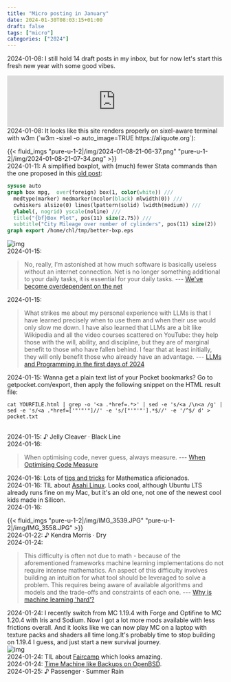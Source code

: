 ```yaml
---
title: "Micro posting in January"
date: 2024-01-30T08:03:15+01:00
draft: false
tags: ["micro"]
categories: ["2024"]
---
```


<a href="#" style="text-decoration: none;">2024-01-08</a>: I still hold 14 draft posts in my inbox, but for now let's start this fresh new year with some good vibes.
<iframe style="border: 0; width: 100%; height: 120px;" src="https://bandcamp.com/EmbeddedPlayer/album=3988878580/size=large/bgcol=ffffff/linkcol=0687f5/tracklist=false/artwork=small/transparent=true/" seamless><a href="https://adamwakeman.bandcamp.com/album/a-handful-of-memories">A Handful Of Memories de Adam Wakeman</a></iframe><br>
<a href="#" style="text-decoration: none;">2024-01-08</a>: It looks like this site renders properly on sixel-aware terminal with w3m (`w3m -sixel -o auto_image=TRUE https://aliquote.org`):

{{< fluid_imgs
  "pure-u-1-2|/img/2024-01-08-21-06-37.png"
  "pure-u-1-2|/img/2024-01-08-21-07-34.png" >}}<br>
<a href="#" style="text-decoration: none;">2024-01-11</a>: A simplified boxplot, with (much) fewer Stata commands than the one proposed in this [old post](/post/stata-plot-02/):

```stata
sysuse auto
graph box mpg,  over(foreign) box(1, color(white)) ///
  medtype(marker) medmarker(mcolor(black) mlwidth(0)) ///
  cwhiskers alsize(0) lines(lpattern(solid) lwidth(medium)) ///
  ylabel(, nogrid) yscale(noline) ///
  title("{bf}Box Plot", pos(11) size(2.75)) ///
  subtitle("City Mileage over number of cylinders", pos(11) size(2))
graph export /home/chl/tmp/better-bxp.eps
```

![img](/img/better-bxp.png)<br>
<a href="#" style="text-decoration: none;">2024-01-15</a>:

> No, really, I’m astonished at how much software is basically useless without an internet connection. Net is no longer something additional to your daily tasks, it is essential for your daily tasks. --- [We've become overdependent on the net](https://andreyor.st/posts/2023-12-26-weve-become-overdependent-on-the-net/)<br>

<a href="#" style="text-decoration: none;">2024-01-15</a>:

> What strikes me about my personal experience with LLMs is that I have learned precisely when to use them and when their use would only slow me down. I have also learned that LLMs are a bit like Wikipedia and all the video courses scattered on YouTube: they help those with the will, ability, and discipline, but they are of marginal benefit to those who have fallen behind. I fear that at least initially, they will only benefit those who already have an advantage. --- [LLMs and Programming in the first days of 2024](http://antirez.com/news/140)<br>

<a href="#" style="text-decoration: none;">2024-01-15</a>: Wanna get a plain text list of your Pocket bookmarks? Go to getpocket.com/export, then apply the following snippet on the HTML result file:

```shell
cat YOURFILE.html | grep -o '<a .*href=.*>' | sed -e 's/<a /\n<a /g' | sed -e 's/<a .*href=['"'"'"]//' -e 's/["'"'"'].*$//' -e '/^$/ d' > pocket.txt
```

<br>
<a href="#" style="text-decoration: none;">2024-01-15</a>: ♪ Jelly Cleaver · Black Line<br>
<a href="#" style="text-decoration: none;">2024-01-16</a>:

> When optimising code, never guess, always measure. --- [When Optimising Code Measure](https://www.solipsys.co.uk/new/WhenOptimisingCodeMeasure.html)<br>

<a href="#" style="text-decoration: none;">2024-01-16</a>: Lots of [tips and tricks](https://www.verbeia.com/mathematica/tips/Tricks.html) for Mathematica aficionados.<br>
<a href="#" style="text-decoration: none;">2024-01-16</a>: TIL about [Asahi Linux](https://asahilinux.org/). Looks cool, although Ubuntu LTS already runs fine on my Mac, but it's an old one, not one of the newest cool kids made in Silicon.<br>
<a href="#" style="text-decoration: none;">2024-01-16</a>:

{{< fluid_imgs
"pure-u-1-2|/img/IMG_3539.JPG"
"pure-u-1-2|/img/IMG_3558.JPG" >}}<br>
<a href="#" style="text-decoration: none;">2024-01-22</a>: ♪ Kendra Morris · Dry<br>
<a href="#" style="text-decoration: none;">2024-01-24</a>:

> This difficulty is often not due to math - because of the aforementioned frameworks machine learning implementations do not require intense mathematics. An aspect of this difficulty involves building an intuition for what tool should be leveraged to solve a problem. This requires being aware of available algorithms and models and the trade-offs and constraints of each one. --- [Why is machine learning 'hard'?](https://ai.stanford.edu/~zayd/why-is-machine-learning-hard.html)<br>

<a href="#" style="text-decoration: none;">2024-01-24</a>: I recently switch from MC 1.19.4 with Forge and Optifine to MC 1.20.4 with Iris and Sodium. Now I got a lot more mods available with less frictions overall. And it looks like we can now play MC on a laptop with texture packs and shaders all time long.It's probably time to stop building on 1.19.4 I guess, and just start a new survival journey.<br>![img](/img/2024-01-07_16.04.39.png)<br>
<a href="#" style="text-decoration: none;">2024-01-24</a>: TIL about [Faircamp](https://simonrepp.com/faircamp/) which looks amazing.<br>
<a href="#" style="text-decoration: none;">2024-01-24</a>: [Time Machine like Backups on OpenBSD](https://xosc.org/timemachine.html?utm_source=pocket_saves).<br>
<a href="#" style="text-decoration: none;">2024-01-25</a>: ♪ Passenger · Summer Rain<br>

